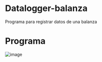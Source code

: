 # Datalogger-balanza
Programa para registrar datos de una balanza
# Programa
![image](https://user-images.githubusercontent.com/57376369/190311390-8b37f086-b2fe-4ffa-89dd-038a7d0a696c.png)
